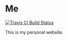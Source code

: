 # Me

[![Travis CI Build Status](https://travis-ci.org/caimiao0714/me.svg?branch=master)](https://travis-ci.org/caimiao0714/me)

This is my personal website.